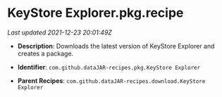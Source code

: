 # KeyStore Explorer.pkg.recipe

_Last updated 2021-12-23 20:01:49Z_

- **Description**: Downloads the latest version of KeyStore Explorer and creates a package.

- **Identifier**: `com.github.dataJAR-recipes.pkg.KeyStore Explorer`

- **Parent Recipes**: `com.github.dataJAR-recipes.download.KeyStore Explorer`
